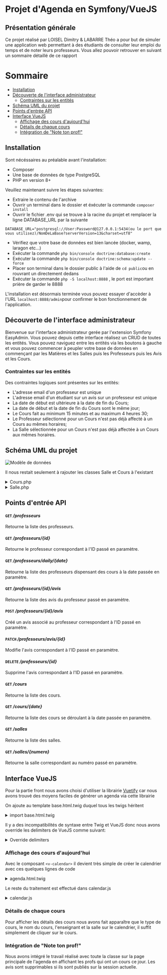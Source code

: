 # Projet d'Agenda en Symfony/VueJS

## Présentation générale

Ce projet réalisé par LOISEL Dimitry & LABARRE Théo a pour but de simuler une application web permettant à des étudiants de consulter leur emploi du temps et de noter leurs professeurs.
Vous allez pouvoir retrouver en suivant un sommaire détaillé de ce rapport

Sommaire
=========
- [Installation](#installation)
- [Découverte de l'interface administrateur](#découverte-de-linterface-administrateur)
    - [Contraintes sur les entités](#contraintes-sur-les-entités)
- [Schéma UML du projet](#schéma-uml-du-projet)
- [Points d'entrée API](#points-dentrée-api)
- [Interface VueJS](#interface-vuejs)
    - [Affichage des cours d'aujourd'hui](#affichage-des-cours-daujourdhui)
    - [Détails de chaque cours](#détails-de-chaque-cours)
    - [Intégration de "Note ton prof!"](#intégration-de-note-ton-prof)

## Installation

Sont nécéssaires au préalable avant l'installation:
- Composer
- Une base de données de type PostgreSQL
- PHP en version 8+

Veuillez maintenant suivre les étapes suivantes:

- Extraire le contenu de l'archive
- Ouvrir un terminal dans le dossier et éxécuter la commande `composer install`
- Ouvrir le fichier .env qui se trouve à la racine du projet et remplacer la ligne DATABASE_URL par la suivante

```dotenv
DATABASE_URL="postgresql://User:Password@127.0.0.1:5434(ou le port que vous utilisez)/NomDeLaBase?serverVersion=13&charset=utf8"
```

- Vérifiez que votre base de données est bien lancée (docker, wamp, laragon etc...)
- Exécuter la commande `php bin/console doctrine:database:create`
- Exécuter la commande `php bin/console doctrine:schema:update --force`
- Placer son terminal dans le dossier public à l'aide de `cd public`ou en rouvrant un directement dedans
- Exécuter la commande `php -S localhost:8888` , le port est important prière de garder le 8888

L'installation est désormais terminée vous pouvez essayer d'accèder à l'URL `localhost:8888/admin`pour confirmer le bon fonctionnement de l'application.

## Découverte de l'interface administrateur

Bienvenue sur l'interface administrateur gerée par l'extension Symfony EasyAdmin. Vous pouvez depuis cette interface réalisez un CRUD de toutes les entités.
Vous pouvez naviguez entre les entités via les boutons à gauche et vous pouvez commencer à peupler votre base de données en commençant par les Matières et les Salles puis les Professeurs puis les Avis et les Cours.

### Contraintes sur les entités

Des contraintes logiques sont présentes sur les entités:
- L'adresse email d'un professeur est unique
- L'adresse email d'un étudiant sur un avis sur un professeur est unique
- La date de début est ultérieure à la date de fin du Cours;
- La date de début et la date de fin du Cours sont le même jour;
- Le Cours fait au minimum 15 minutes et au maximum 4 heures 30;
- Le Professeur sélectionné pour un Cours n'est pas déjà affecté à un Cours au mêmes horaires;
- La Salle sélectionnée pour un Cours n'est pas déjà affectée à un Cours aux mêmes horaires.

## Schéma UML du projet

![Modèle de données](https://cdn.discordapp.com/attachments/900280789391011880/951120443761365072/unknown.png)

Il nous restait seulement à rajouter les classes Salle et Cours à l'existant

<details>
  <summary>Cours.php</summary>

```php
#[ORM\Entity(repositoryClass: CoursRepository::class)]
#[DateHeureCours()]
#[SalleDisponible()]
#[ProfesseurDisponible()]
class Cours
{
    #[ORM\Id]
    #[ORM\GeneratedValue]
    #[ORM\Column(type: 'integer')]
    private $id;

    #[ORM\Column(type: 'datetime')]
    private $dateHeureDebut;

    #[ORM\Column(type: 'datetime')]
    private $dateHeureFin;

    #[ORM\Column(type: 'string', length: 255)]
    private $type;

    #[ORM\ManyToOne(targetEntity: Matiere::class, inversedBy: 'cours')]
    #[ORM\JoinColumn(nullable: false)]
    #[Assert\NotNull]
    private $matiere;

    #[ORM\ManyToOne(targetEntity: Professeur::class, inversedBy: 'cours')]
    #[ORM\JoinColumn(nullable: false)]
    #[Assert\NotNull]
    private $professeur;

    #[ORM\ManyToOne(targetEntity: Salle::class, inversedBy: 'cours')]
    #[ORM\JoinColumn(nullable: false)]
    #[Assert\NotNull]
    private $salle;

    ...
}
```

</details>

<details>
  <summary>Salle.php</summary>

```php
#[ORM\Entity(repositoryClass: SalleRepository::class)]
class Salle
{
    #[ORM\Id]
    #[ORM\GeneratedValue]
    #[ORM\Column(type: 'integer')]
    private $id;

    #[ORM\Column(type: 'string', length: 255)]
    private $numero;

    #[ORM\OneToMany(mappedBy: 'salle', targetEntity: Cours::class)]
    private $cours;

    ...
}
```
</details>

## Points d'entrée API

#### `GET` */professeurs*
Retourne la liste des professeurs.

#### `GET` */professeurs/{id}*
Retourne le professeur correspondant à l'ID passé en paramètre.

#### `GET` */professeurs/daily/{date}*
Retourne la liste des professeurs dispensant des cours à la date passée en paramètre.

#### `GET` */professeurs/{id}/avis*
Retourne la liste des avis du professeur passé en paramètre.

#### `POST` */professeurs/{id}/avis*
Créé un avis associé au professeur correspondant à l'ID passé en paramètre.

#### `PATCH` */professeurs/avis/{id}*
Modifie l'avis correspondant à l'ID passé en paramètre.

#### `DELETE` */professeurs/{id}*
Supprime l'avis correspondant à l'ID passé en paramètre.

#### `GET` */cours*
Retourne la liste des cours.

#### `GET` */cours/{date}*
Retourne la liste des cours se déroulant à la date passée en paramètre.

#### `GET` */salles*
Retourne la liste des salles.

#### `GET` */salles/{numero}*
Retourne la salle correspondant au numéro passé en paramètre.


## Interface VueJS

Pour la partie front nous avons choisi d'utiliser la librairie [Vuetify](https://vuetifyjs.com/en/) car nous avons trouvé des moyens faciles de générer un agenda via cette librairie


On ajoute au template base.html.twig duquel tous les twigs héritent

<details>
<summary>import base.html.twig</summary>

```html
<head>
  ...
  <link href="https://fonts.googleapis.com/css?family=Roboto:100,300,400,500,700,900" rel="stylesheet">
  <link href="https://cdn.jsdelivr.net/npm/@mdi/font@4.x/css/materialdesignicons.min.css" rel="stylesheet">
  <link href="https://cdn.jsdelivr.net/npm/vuetify@2.x/dist/vuetify.min.css" rel="stylesheet">
  ...
</head>
<body>
  ...
  <script src="https://cdn.jsdelivr.net/npm/vue@2.x/dist/vue.js"></script>
  <script src="https://cdn.jsdelivr.net/npm/vuetify@2.x/dist/vuetify.js"></script>
  ...
</body>
</html>

```
</details>

Il y a des incompatibilités de syntaxe entre Twig et VueJS donc nous avons override les delimiters de VueJS comme suivant:

<details>
<summary>Override delimiters</summary>

```javascript
var app = new Vue({
    delimiters: ['${', '}'],
    el: '#app'
}
```

</details> 


### Affichage des cours d'aujourd'hui

Avec le composant `<v-calendar>` il devient très simple de créer le calendrier avec ces quelques lignes de code

<details>
<summary>agenda.html.twig</summary>

```html
<v-calendar  
	color="primary"
	type="day"
	:first-interval="15"
	:interval-count="24"
	interval-minutes="30"
	:events="events"
	:value="today"
>
</v-calendar>
```
</details>

Le reste du traitement est effectué dans calendar.js

<details>
<summary>calendar.js</summary>

```javascript
var app = new Vue({
    delimiters: ['${', '}'],
    el: '#app',
    vuetify: new Vuetify({
        lang: { current: 'fr'}
    }),
    data: {
        appName: "EDT",
        today: new Date(),
        events: [],
    },
    methods: {
        //renvoie la date du jour au format YYYY-mm-dd
        getFormattedTodaysDate() {
            let year = this.today.getFullYear();
            let month = this.today.getMonth() + 1;
            if(month < 10){month = "0" + month;}
            let day = this.today.getDate();
            if(day < 10){day = "0" + day;}
            let formattedDate = `${ year }-${ month }-${ day }`;
            return formattedDate;
        },
        //fait un appel à l'API pour récupérer la liste des cours du jour
        getCours(){
            let date = this.getFormattedTodaysDate();
            axios.get(this.apiBase + '/cours/' + date )
                .then(response => { this.events = response.data; })
                .catch(error => { console.log(error); })
        }
    },
    mounted() {
        this.getCours();
    }
})
```
</details>


### Détails de chaque cours

Pour afficher les détails des cours nous avons fait apparaître que le type de cours, le nom du cours, l'enseignant et la salle sur le calendrier, il suffit simplement de cliquer sur le cours.

### Intégration de "Note ton prof!"

Nous avons intégré le travail réalisé avec toute la classe sur la page principale de l'agenda en affichant les profs qui ont un cours ce jour.
Les avis sont supprimables si ils sont publiés sur la session actuelle.
